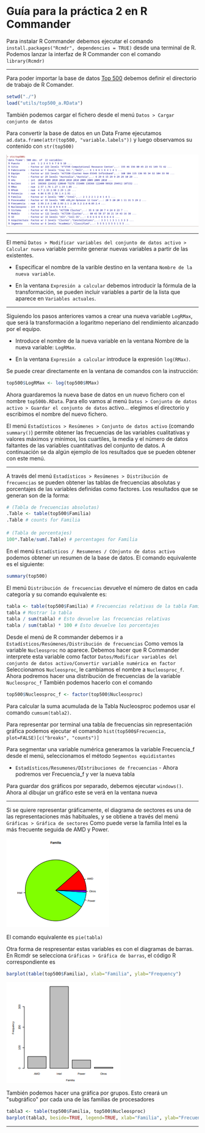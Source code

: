 # Guía para la práctica 2 en R Commander

Para instalar R Commander debemos ejecutar el comando `install.packages("Rcmdr", dependencies = TRUE)` desde una terminal de R.
Podemos lanzar la interfaz de R Commander con el comando `library(Rcmdr)`

---

Para poder importar la base de datos [Top 500](utils/top500_a.RData) debemos definir el directorio de trabajo de R Comander.

```R
setwd("./")
load("utils/top500_a.RData")
```

También podemos cargar el fichero desde el menú `Datos > Cargar conjunto de datos`

Para convertir la base de datos en un Data Frame ejecutamos `ad.data.frame(attr(top500, "variable.labels"))` y luego observamos su contenido con `str(top500)`

![Top500](img/image.png)

---

El menú `Datos > Modificar variables del conjunto de datos activo > Calcular nueva`
variable permite generar nuevas variables a partir de las existentes.

- Especificar el nombre de la varible destino en la ventana `Nombre de la nueva variable`.

- En la ventana `Expresión a calcular` debemos introducir la fórmula de la transformación, se
pueden incluir variables a partir de la lista que aparece en `Variables actuales`.

---

Siguiendo los pasos anteriores vamos a crear una nueva variable `LogRMax`, que será la transformación a logaritmo neperiano del rendimiento alcanzado por el equipo.

- Introduce el nombre de la nueva variable en la ventana Nombre de la nueva variable: `LogRMax`.

- En la ventana `Expresión a calcular` introduce la expresión `log(RMax)`.

Se puede crear directamente en la ventana de comandos con la instrucción:
```R
top500$LogRMax <- log(top500$RMax)
```

Ahora guardaremos la nueva base de datos en un nuevo fichero con el nombre `top500b.RData`.
Para ello vamos al menú `Datos > Conjunto de datos activo > Guardar el conjunto de datos` activo... elegimos el directorio y escribimos el nombre del nuevo fichero.

El menú `Estadísticos > Resúmenes > Conjunto de datos activo` (comando `summary()`) permite obtener las frecuencias de las variables cualitativas y valores máximos y mínimos, los cuartiles, la media y el número de datos faltantes de las variables cuantitativas del conjunto de datos. A continuación se da algún ejemplo de los resultados que se pueden obtener con este menú.

---

A través del menú `Estadísticos > Resúmenes > Distribución de frecuencias` se pueden
obtener las tablas de frecuencias absolutas y porcentajes de las variables definidas como factores. Los
resultados que se generan son de la forma:

```R
# (Tabla de frecuencias absolutas)
.Table <- table(top500$Familia)
.Table # counts for Familia

# (Tabla de porcentajes)
100*.Table/sum(.Table) # percentages for Familia
```

En el menú `Estadísticos / Resumenes / COnjunto de datos activo` podemos obtener un resumen de la base de datos.
El comando equivalente es el siguiente:

```R
summary(top500)
```

El menú `Distribución de frecuencias` devuelve el número de datos en cada categoría y su comando equivalente es:

```R
tabla <- table(top500$Familia) # Frecuencias relativas de la tabla Familia
tabla # Mostrar la tabla
tabla / sum(tabla) # Esto devuelve las frecuencias relativas
tabla / sum(tabla) * 100 # Esto devuelve los porcentajes
```

Desde el menú de R commander debemos ir a `Estadísticos/Resúmenes/Distribución de frecuencias`
Como vemos la variable `Nucleosproc` no aparece.
Debemos hacer que R Commander interprete esta variable como factor
`Datos/Modificar variables del conjunto de datos activo/Convertir variable numérica en factor`
Seleccionamos `Nucleosproc`, le cambiamos el nombre a `Nucleosproc_f`. Ahora podremos hacer una distribución de frecuencias de la variable `Nucleosproc_f`
También podemos hacerlo con el comando

```R
top500$Nucleosproc_f <- factor(top500$Nucleosproc)
```

Para calcular la suma acumulada de la Tabla Nucleosproc podemos usar el comando `cumsum(tabla2)`.

Para representar por terminal una tabla de frecuencias sin representación gráfica podemos ejecutar el comando `hist(top500$Frecuencia, plot=FALSE)[c("breaks", "counts")]`

Para segmentar una variable numérica generamos la variable Frecuencia_f desde el menú, seleccionamos el método `Segmentos equidistantes`
- `Estadísticos/Resumenes/DIstribuciones de frecuencias` - Ahora podremos ver Frecuencia_f y ver la nueva tabla

Para guardar dos gráficos por separado, debemos ejecutar `windows()`.
Ahora al dibujar un gráfico este se verá en la ventana nueva

---

Si se quiere representar gráficamente, el diagrama de sectores es una de las representaciones más
habituales, y se obtiene a través del menú `Gráficas > Gráfica de sectores` Como puede verse
la familia Intel es la más frecuente seguida de AMD y Power.

![Pie](img/image-1.png)

El comando equivalente es `pie(tabla)`

Otra forma de respresentar estas variables es con el diagramas de barras. En Rcmdr se selecciona
`Gráficas > Gráfica de barras`, el código R correspondiente es
```R
barplot(table(top500$Familia), xlab="Familia", ylab="Frequency")
```

![Barplot](img/image-2.png)

También podemos hacer una gráfica por grupos.
Esto creará un "subgráfico" por cada una de las familias de procesadores

```R
tabla3 <- table(top500$Familia, top500$Nucleosproc)
barplot(tabla3, beside=TRUE, legend=TRUE, xlab="Familia", ylab="Frecuency", col=rainbow(nrow(tabla3)))
```
---

